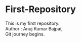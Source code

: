 # First-Repository
This is my first repository.
<br>
Author : Anuj Kumar Bajpai,
<br>
Git journey begins.